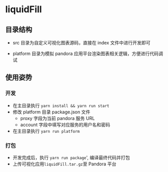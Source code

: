 # liquidFill

> 

## 目录结构

- src 目录为自定义可视化图表源码，直接在 index 文件中进行开发即可

- platform 目录为模拟 pandora 应用平台渲染图表相关逻辑，方便进行代码调试

## 使用姿势

### 开发

- 在主目录执行 `yarn install && yarn run start`
- 修改 platform 目录 package.json 文件
  - proxy 字段为当前 pandora 服务 URL
  - account 字段中填写对应服务的用户名和密码
- 在主目录执行 `yarn run platform`

### 打包

- 开发完成后，执行 `yarn run package`', 编译最终代码并打包
- 上传可视化应用`liquidFill.tar.gz`至 Pandora 平台
